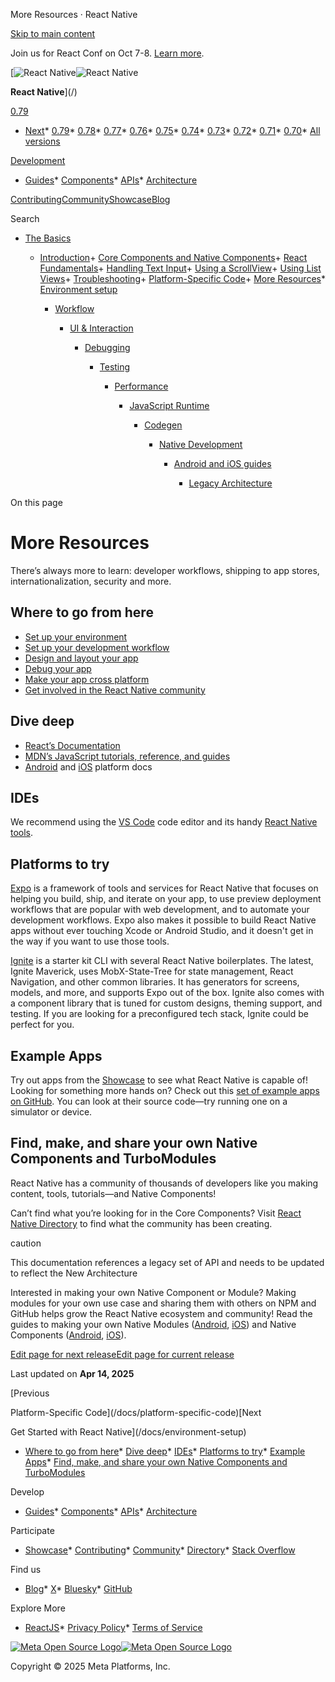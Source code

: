 More Resources · React Native

[Skip to main content](#__docusaurus_skipToContent_fallback)

Join us for React Conf on Oct 7-8. [Learn more](https://conf.react.dev).

[![React Native](/img/header_logo.svg)![React Native](/img/header_logo.svg)

**React Native**](/)

[0.79](/docs/more-resources)

* [Next](/docs/next/more-resources)* [0.79](/docs/more-resources)* [0.78](/docs/0.78/more-resources)* [0.77](/docs/0.77/more-resources)* [0.76](/docs/0.76/more-resources)* [0.75](/docs/0.75/more-resources)* [0.74](/docs/0.74/more-resources)* [0.73](/docs/0.73/more-resources)* [0.72](/docs/0.72/more-resources)* [0.71](/docs/0.71/more-resources)* [0.70](/docs/0.70/more-resources)* [All versions](/versions)

[Development](#)

* [Guides](/docs/getting-started)* [Components](/docs/components-and-apis)* [APIs](/docs/accessibilityinfo)* [Architecture](/architecture/overview)

[Contributing](/contributing/overview)[Community](/community/overview)[Showcase](/showcase)[Blog](/blog)

Search

* [The Basics](/docs/getting-started)

  + [Introduction](/docs/getting-started)+ [Core Components and Native Components](/docs/intro-react-native-components)+ [React Fundamentals](/docs/intro-react)+ [Handling Text Input](/docs/handling-text-input)+ [Using a ScrollView](/docs/using-a-scrollview)+ [Using List Views](/docs/using-a-listview)+ [Troubleshooting](/docs/troubleshooting)+ [Platform-Specific Code](/docs/platform-specific-code)+ [More Resources](/docs/more-resources)* [Environment setup](/docs/environment-setup)

    * [Workflow](/docs/running-on-device)

      * [UI & Interaction](/docs/style)

        * [Debugging](/docs/debugging)

          * [Testing](/docs/testing-overview)

            * [Performance](/docs/performance)

              * [JavaScript Runtime](/docs/javascript-environment)

                * [Codegen](/docs/the-new-architecture/what-is-codegen)

                  * [Native Development](/docs/native-platform)

                    * [Android and iOS guides](/docs/headless-js-android)

                      * [Legacy Architecture](/docs/legacy/native-modules-intro)

On this page

More Resources
==============

There’s always more to learn: developer workflows, shipping to app stores, internationalization, security and more.

Where to go from here[​](#where-to-go-from-here "Direct link to Where to go from here")
---------------------------------------------------------------------------------------

* [Set up your environment](/docs/environment-setup)
* [Set up your development workflow](/docs/running-on-device)
* [Design and layout your app](/docs/flexbox)
* [Debug your app](/docs/debugging)
* [Make your app cross platform](/docs/platform-specific-code)
* [Get involved in the React Native community](/community/overview)

Dive deep[​](#dive-deep "Direct link to Dive deep")
---------------------------------------------------

* [React’s Documentation](https://react.dev/learn)
* [MDN’s JavaScript tutorials, reference, and guides](https://developer.mozilla.org/en-US/docs/Web/JavaScript)
* [Android](https://developer.android.com/docs) and [iOS](https://developer.apple.com/documentation/uikit) platform docs

IDEs[​](#ides "Direct link to IDEs")
------------------------------------

We recommend using the [VS Code](https://code.visualstudio.com/) code editor and its handy [React Native tools](https://marketplace.visualstudio.com/items?itemName=msjsdiag.vscode-react-native).

Platforms to try[​](#platforms-to-try "Direct link to Platforms to try")
------------------------------------------------------------------------

[Expo](https://docs.expo.dev/) is a framework of tools and services for React Native that focuses on helping you build, ship, and iterate on your app, to use preview deployment workflows that are popular with web development, and to automate your development workflows. Expo also makes it possible to build React Native apps without ever touching Xcode or Android Studio, and it doesn't get in the way if you want to use those tools.

[Ignite](https://github.com/infinitered/ignite) is a starter kit CLI with several React Native boilerplates. The latest, Ignite Maverick, uses MobX-State-Tree for state management, React Navigation, and other common libraries. It has generators for screens, models, and more, and supports Expo out of the box. Ignite also comes with a component library that is tuned for custom designs, theming support, and testing. If you are looking for a preconfigured tech stack, Ignite could be perfect for you.

Example Apps[​](#example-apps "Direct link to Example Apps")
------------------------------------------------------------

Try out apps from the [Showcase](https://reactnative.dev/showcase) to see what React Native is capable of! Looking for something more hands on? Check out this [set of example apps on GitHub](https://github.com/ReactNativeNews/React-Native-Apps). You can look at their source code—try running one on a simulator or device.

Find, make, and share your own Native Components and TurboModules[​](#find-make-and-share-your-own-native-components-and-turbomodules "Direct link to Find, make, and share your own Native Components and TurboModules")
-------------------------------------------------------------------------------------------------------------------------------------------------------------------------------------------------------------------------

React Native has a community of thousands of developers like you making content, tools, tutorials—and Native Components!

Can’t find what you’re looking for in the Core Components? Visit [React Native Directory](https://reactnative.directory) to find what the community has been creating.

caution

This documentation references a legacy set of API and needs to be updated to reflect the New Architecture

Interested in making your own Native Component or Module? Making modules for your own use case and sharing them with others on NPM and GitHub helps grow the React Native ecosystem and community! Read the guides to making your own Native Modules ([Android](/docs/legacy/native-modules-android), [iOS](/docs/legacy/native-modules-ios)) and Native Components ([Android](/docs/legacy/native-components-android), [iOS](/docs/legacy/native-components-ios)).

[Edit page for next release](https://github.com/facebook/react-native-website/edit/main/docs/more-resources.md)[Edit page for current release](https://github.com/facebook/react-native-website/edit/main/website/versioned_docs/version-0.79/more-resources.md)

Last updated on **Apr 14, 2025**

[Previous

Platform-Specific Code](/docs/platform-specific-code)[Next

Get Started with React Native](/docs/environment-setup)

* [Where to go from here](#where-to-go-from-here)* [Dive deep](#dive-deep)* [IDEs](#ides)* [Platforms to try](#platforms-to-try)* [Example Apps](#example-apps)* [Find, make, and share your own Native Components and TurboModules](#find-make-and-share-your-own-native-components-and-turbomodules)

Develop

* [Guides](/docs/getting-started)* [Components](/docs/components-and-apis)* [APIs](/docs/accessibilityinfo)* [Architecture](/architecture/overview)

Participate

* [Showcase](/showcase)* [Contributing](/contributing/overview)* [Community](/community/overview)* [Directory](https://reactnative.directory/)* [Stack Overflow](https://stackoverflow.com/questions/tagged/react-native)

Find us

* [Blog](/blog)* [X](https://x.com/reactnative)* [Bluesky](https://bsky.app/profile/reactnative.dev)* [GitHub](https://github.com/facebook/react-native)

Explore More

* [ReactJS](https://react.dev/)* [Privacy Policy](https://opensource.fb.com/legal/privacy/)* [Terms of Service](https://opensource.fb.com/legal/terms/)

[![Meta Open Source Logo](/img/oss_logo.svg)![Meta Open Source Logo](/img/oss_logo.svg)](https://opensource.fb.com/)

Copyright © 2025 Meta Platforms, Inc.